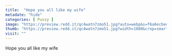 ```yaml
---
title:  "Hope you all like my wife"
metadate: "hide"
categories: [ Pussy ]
image: "https://preview.redd.it/qc4watn7zmo51.jpg?auto=webp&s=f6a6ecbed2e45af24012296f1995f21de751dabc"
thumb: "https://preview.redd.it/qc4watn7zmo51.jpg?width=1080&crop=smart&auto=webp&s=52ca01fe20ef65d016da542576c781087bd0391b"
visit: ""
---
```

Hope you all like my wife
